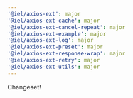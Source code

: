 ```yaml
---
'@iel/axios-ext': major
'@iel/axios-ext-cache': major
'@iel/axios-ext-cancel-repeat': major
'@iel/axios-ext-example': major
'@iel/axios-ext-log': major
'@iel/axios-ext-preset': major
'@iel/axios-ext-response-wrap': major
'@iel/axios-ext-retry': major
'@iel/axios-ext-utils': major
---
```


Changeset!
